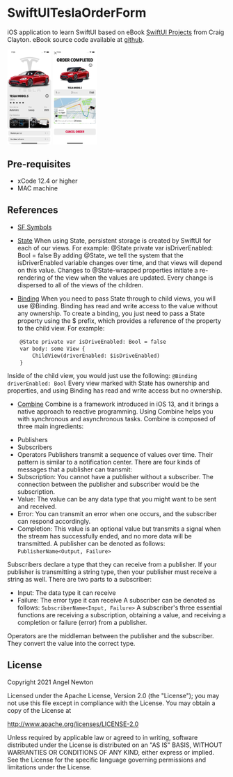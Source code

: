 # SwiftUITeslaOrderForm

iOS application to learn SwiftUI based on eBook [SwiftUI Projects](https://www.packtpub.com/product/swiftui-projects/9781839214660) from Craig Clayton.
eBook source code available at [github](https://github.com/PacktPublishing/SwiftUI-Projects).

<p float="left">
  <img src="/readmeImages/main.png" width="20%" height="20%">
  <img src="/readmeImages/order_complete.png" width="20%" height="20%">
</p>


## Pre-requisites
- xCode 12.4 or higher
- MAC machine


## References
- [SF Symbols](https://developer.apple.com/sf-symbols/)
- [State](https://developer.apple.com/documentation/swiftui/state)
  When using State, persistent storage is created by SwiftUI for each of our views. For example:
   @State private var isDriverEnabled: Bool = false
   By adding @State, we tell the system that the isDriverEnabled variable changes over time, and that views will depend on this value. Changes to @State-wrapped properties initiate a re-rendering of the view when the values are updated. Every change is dispersed to all of the views of the children.
   
- [Binding](https://developer.apple.com/documentation/swiftui/binding)
When you need to pass State through to child views, you will use @Binding. Binding has read and write access to the value without any ownership. To create a binding, you just need to pass a State property using the $ prefix, which provides a reference of the property to the child view. For example:
```
    @State private var isDriveEnabled: Bool = false
    var body: some View {
        ChildView(driverEnabled: $isDriveEnabled)
    }
```
Inside of the child view, you would just use the following:
``` @Binding driverEnabled: Bool ```
Every view marked with State has ownership and properties, and using Binding has read and write access but no ownership.

- [Combine](https://developer.apple.com/videos/play/wwdc2019/722/)
Combine is a framework introduced in iOS 13, and it brings a native approach to reactive programming.
Using Combine helps you with synchronous and asynchronous tasks.
Combine is composed of three main ingredients:
 + Publishers
 + Subscribers
 + Operators
 Publishers transmit a sequence of values over time. Their pattern is similar to a notification center. There are four kinds of messages that a publisher can transmit:
  + Subscription: You cannot have a publisher without a subscriber. The connection between the publisher and subscriber would be the subscription.
  + Value: The value can be any data type that you might want to be sent and received.
  + Error: You can transmit an error when one occurs, and the subscriber can respond accordingly.
  + Completion: This value is an optional value but transmits a signal when the stream has successfully ended, and no more data will be transmitted.
A publisher can be denoted as follows:
``` PublisherName<Output, Failure> ```

Subscribers declare a type that they can receive from a publisher. If your publisher is transmitting a string type, then your publisher must receive a string as well. There are two parts to a subscriber:
 + Input: The data type it can receive
 + Failure: The error type it can receive
A subscriber can be denoted as follows:
``` SubscriberName<Input, Failure> ```
A subscriber's three essential functions are receiving a subscription, obtaining a value, and receiving a completion or failure (error) from a publisher.

Operators are the middleman between the publisher and the subscriber. They convert the value into the correct type.





## License

Copyright 2021 Angel Newton

Licensed under the Apache License, Version 2.0 (the "License"); you may not use this file except in compliance with the License. You may obtain a copy of the License at

http://www.apache.org/licenses/LICENSE-2.0

Unless required by applicable law or agreed to in writing, software distributed under the License is distributed on an "AS IS" BASIS, WITHOUT WARRANTIES OR CONDITIONS OF ANY KIND, either express or implied. See the License for the specific language governing permissions and limitations under the License.
